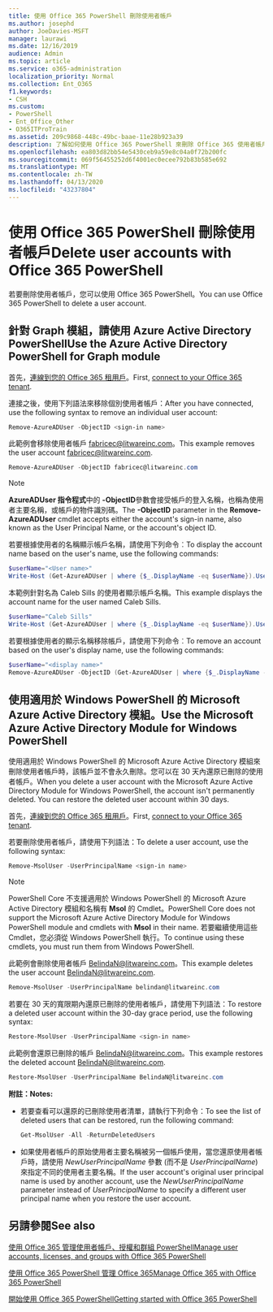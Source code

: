 ```yaml
---
title: 使用 Office 365 PowerShell 刪除使用者帳戶
ms.author: josephd
author: JoeDavies-MSFT
manager: laurawi
ms.date: 12/16/2019
audience: Admin
ms.topic: article
ms.service: o365-administration
localization_priority: Normal
ms.collection: Ent_O365
f1.keywords:
- CSH
ms.custom:
- PowerShell
- Ent_Office_Other
- O365ITProTrain
ms.assetid: 209c9868-448c-49bc-baae-11e28b923a39
description: 了解如何使用 Office 365 PowerShell 來刪除 Office 365 使用者帳戶。
ms.openlocfilehash: ea803d82bb54e5430ceb9a59e8c04a0f72b200fc
ms.sourcegitcommit: 069f56455252d6f4001ec0ecee792b83b585e692
ms.translationtype: MT
ms.contentlocale: zh-TW
ms.lasthandoff: 04/13/2020
ms.locfileid: "43237804"
---
```

# <a name="delete-user-accounts-with-office-365-powershell"></a><span data-ttu-id="dbb01-103">使用 Office 365 PowerShell 刪除使用者帳戶</span><span class="sxs-lookup"><span data-stu-id="dbb01-103">Delete user accounts with Office 365 PowerShell</span></span>

<span data-ttu-id="dbb01-104">若要刪除使用者帳戶，您可以使用 Office 365 PowerShell。</span><span class="sxs-lookup"><span data-stu-id="dbb01-104">You can use Office 365 PowerShell to delete a user account.</span></span>
   
## <a name="use-the-azure-active-directory-powershell-for-graph-module"></a><span data-ttu-id="dbb01-105">針對 Graph 模組，請使用 Azure Active Directory PowerShell</span><span class="sxs-lookup"><span data-stu-id="dbb01-105">Use the Azure Active Directory PowerShell for Graph module</span></span>

<span data-ttu-id="dbb01-106">首先，[連線到您的 Office 365 租用戶](connect-to-office-365-powershell.md#connect-with-the-azure-active-directory-powershell-for-graph-module)。</span><span class="sxs-lookup"><span data-stu-id="dbb01-106">First, [connect to your Office 365 tenant](connect-to-office-365-powershell.md#connect-with-the-azure-active-directory-powershell-for-graph-module).</span></span>

<span data-ttu-id="dbb01-107">連接之後，使用下列語法來移除個別使用者帳戶：</span><span class="sxs-lookup"><span data-stu-id="dbb01-107">After you have connected, use the following syntax to remove an individual user account:</span></span>
  
```powershell
Remove-AzureADUser -ObjectID <sign-in name>
```

<span data-ttu-id="dbb01-108">此範例會移除使用者帳戶 fabricec@litwareinc.com。</span><span class="sxs-lookup"><span data-stu-id="dbb01-108">This example removes the user account fabricec@litwareinc.com.</span></span>
  
```powershell
Remove-AzureADUser -ObjectID fabricec@litwareinc.com
```

> [!NOTE]
> <span data-ttu-id="dbb01-109">**AzureADUser 指令程式**中的 **-ObjectID**參數會接受帳戶的登入名稱，也稱為使用者主要名稱，或帳戶的物件識別碼。</span><span class="sxs-lookup"><span data-stu-id="dbb01-109">The **-ObjectID** parameter in the **Remove-AzureADUser** cmdlet accepts either the account's sign-in name, also known as the User Principal Name, or the account's object ID.</span></span>
  
<span data-ttu-id="dbb01-110">若要根據使用者的名稱顯示帳戶名稱，請使用下列命令︰</span><span class="sxs-lookup"><span data-stu-id="dbb01-110">To display the account name based on the user's name, use the following commands:</span></span>
  
```powershell
$userName="<User name>"
Write-Host (Get-AzureADUser | where {$_.DisplayName -eq $userName}).UserPrincipalName
```

<span data-ttu-id="dbb01-111">本範例針對名為 Caleb Sills 的使用者顯示帳戶名稱。</span><span class="sxs-lookup"><span data-stu-id="dbb01-111">This example displays the account name for the user named Caleb Sills.</span></span>
  
```powershell
$userName="Caleb Sills"
Write-Host (Get-AzureADUser | where {$_.DisplayName -eq $userName}).UserPrincipalName
```

<span data-ttu-id="dbb01-112">若要根據使用者的顯示名稱移除帳戶，請使用下列命令︰</span><span class="sxs-lookup"><span data-stu-id="dbb01-112">To remove an account based on the user's display name, use the following commands:</span></span>
  
```powershell
$userName="<display name>"
Remove-AzureADUser -ObjectID (Get-AzureADUser | where {$_.DisplayName -eq $userName}).UserPrincipalName
```

## <a name="use-the-microsoft-azure-active-directory-module-for-windows-powershell"></a><span data-ttu-id="dbb01-113">使用適用於 Windows PowerShell 的 Microsoft Azure Active Directory 模組。</span><span class="sxs-lookup"><span data-stu-id="dbb01-113">Use the Microsoft Azure Active Directory Module for Windows PowerShell</span></span>

<span data-ttu-id="dbb01-p101">使用適用於 Windows PowerShell 的 Microsoft Azure Active Directory 模組來刪除使用者帳戶時，該帳戶並不會永久刪除。您可以在 30 天內還原已刪除的使用者帳戶。</span><span class="sxs-lookup"><span data-stu-id="dbb01-p101">When you delete a user account with the Microsoft Azure Active Directory Module for Windows PowerShell, the account isn't permanently deleted. You can restore the deleted user account within 30 days.</span></span>

<span data-ttu-id="dbb01-116">首先，[連線到您的 Office 365 租用戶](connect-to-office-365-powershell.md#connect-with-the-microsoft-azure-active-directory-module-for-windows-powershell)。</span><span class="sxs-lookup"><span data-stu-id="dbb01-116">First, [connect to your Office 365 tenant](connect-to-office-365-powershell.md#connect-with-the-microsoft-azure-active-directory-module-for-windows-powershell).</span></span>

<span data-ttu-id="dbb01-117">若要刪除使用者帳戶，請使用下列語法：</span><span class="sxs-lookup"><span data-stu-id="dbb01-117">To delete a user account, use the following syntax:</span></span>
  
```powershell
Remove-MsolUser -UserPrincipalName <sign-in name>
```

>[!Note]
><span data-ttu-id="dbb01-118">PowerShell Core 不支援適用於 Windows PowerShell 的 Microsoft Azure Active Directory 模組和名稱有 **Msol** 的 Cmdlet。</span><span class="sxs-lookup"><span data-stu-id="dbb01-118">PowerShell Core does not support the Microsoft Azure Active Directory Module for Windows PowerShell module and cmdlets with **Msol** in their name.</span></span> <span data-ttu-id="dbb01-119">若要繼續使用這些 Cmdlet，您必須從 Windows PowerShell 執行。</span><span class="sxs-lookup"><span data-stu-id="dbb01-119">To continue using these cmdlets, you must run them from Windows PowerShell.</span></span>
>

<span data-ttu-id="dbb01-120">此範例會刪除使用者帳戶 BelindaN@litwareinc.com。</span><span class="sxs-lookup"><span data-stu-id="dbb01-120">This example deletes the user account BelindaN@litwareinc.com.</span></span>
  
```powershell
Remove-MsolUser -UserPrincipalName belindan@litwareinc.com
```

<span data-ttu-id="dbb01-121">若要在 30 天的寬限期內還原已刪除的使用者帳戶，請使用下列語法：</span><span class="sxs-lookup"><span data-stu-id="dbb01-121">To restore a deleted user account within the 30-day grace period, use the following syntax:</span></span>
  
```powershell
Restore-MsolUser -UserPrincipalName <sign-in name>
```

<span data-ttu-id="dbb01-122">此範例會還原已刪除的帳戶 BelindaN@litwareinc.com。</span><span class="sxs-lookup"><span data-stu-id="dbb01-122">This example restores the deleted account BelindaN@litwareinc.com.</span></span>
  
```powershell
Restore-MsolUser -UserPrincipalName BelindaN@litwareinc.com
```

 <span data-ttu-id="dbb01-123">**附註：**</span><span class="sxs-lookup"><span data-stu-id="dbb01-123">**Notes:**</span></span>
  
- <span data-ttu-id="dbb01-124">若要查看可以還原的已刪除使用者清單，請執行下列命令：</span><span class="sxs-lookup"><span data-stu-id="dbb01-124">To see the list of deleted users that can be restored, run the following command:</span></span>
    
  ```powershell
  Get-MsolUser -All -ReturnDeletedUsers
  ```

- <span data-ttu-id="dbb01-125">如果使用者帳戶的原始使用者主要名稱被另一個帳戶使用，當您還原使用者帳戶時，請使用 _NewUserPrincipalName_ 參數 (而不是 _UserPrincipalName_) 來指定不同的使用者主要名稱。</span><span class="sxs-lookup"><span data-stu-id="dbb01-125">If the user account's original user principal name is used by another account, use the _NewUserPrincipalName_ parameter instead of _UserPrincipalName_ to specify a different user principal name when you restore the user account.</span></span>


## <a name="see-also"></a><span data-ttu-id="dbb01-126">另請參閱</span><span class="sxs-lookup"><span data-stu-id="dbb01-126">See also</span></span>

[<span data-ttu-id="dbb01-127">使用 Office 365 管理使用者帳戶、授權和群組 PowerShell</span><span class="sxs-lookup"><span data-stu-id="dbb01-127">Manage user accounts, licenses, and groups with Office 365 PowerShell</span></span>](manage-user-accounts-and-licenses-with-office-365-powershell.md)
  
[<span data-ttu-id="dbb01-128">使用 Office 365 PowerShell 管理 Office 365</span><span class="sxs-lookup"><span data-stu-id="dbb01-128">Manage Office 365 with Office 365 PowerShell</span></span>](manage-office-365-with-office-365-powershell.md)
  
[<span data-ttu-id="dbb01-129">開始使用 Office 365 PowerShell</span><span class="sxs-lookup"><span data-stu-id="dbb01-129">Getting started with Office 365 PowerShell</span></span>](getting-started-with-office-365-powershell.md)
